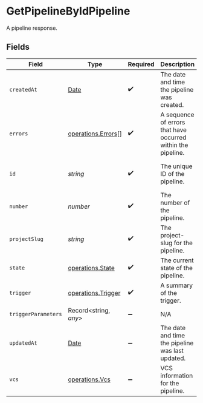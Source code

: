 # GetPipelineByIdPipeline

A pipeline response.


## Fields

| Field                                                                                         | Type                                                                                          | Required                                                                                      | Description                                                                                   | Example                                                                                       |
| --------------------------------------------------------------------------------------------- | --------------------------------------------------------------------------------------------- | --------------------------------------------------------------------------------------------- | --------------------------------------------------------------------------------------------- | --------------------------------------------------------------------------------------------- |
| `createdAt`                                                                                   | [Date](https://developer.mozilla.org/en-US/docs/Web/JavaScript/Reference/Global_Objects/Date) | :heavy_check_mark:                                                                            | The date and time the pipeline was created.                                                   |                                                                                               |
| `errors`                                                                                      | [operations.Errors](../../../sdk/models/operations/errors.md)[]                               | :heavy_check_mark:                                                                            | A sequence of errors that have occurred within the pipeline.                                  |                                                                                               |
| `id`                                                                                          | *string*                                                                                      | :heavy_check_mark:                                                                            | The unique ID of the pipeline.                                                                | 5034460f-c7c4-4c43-9457-de07e2029e7b                                                          |
| `number`                                                                                      | *number*                                                                                      | :heavy_check_mark:                                                                            | The number of the pipeline.                                                                   | 25                                                                                            |
| `projectSlug`                                                                                 | *string*                                                                                      | :heavy_check_mark:                                                                            | The project-slug for the pipeline.                                                            | gh/CircleCI-Public/api-preview-docs                                                           |
| `state`                                                                                       | [operations.State](../../../sdk/models/operations/state.md)                                   | :heavy_check_mark:                                                                            | The current state of the pipeline.                                                            |                                                                                               |
| `trigger`                                                                                     | [operations.Trigger](../../../sdk/models/operations/trigger.md)                               | :heavy_check_mark:                                                                            | A summary of the trigger.                                                                     |                                                                                               |
| `triggerParameters`                                                                           | Record<string, *any*>                                                                         | :heavy_minus_sign:                                                                            | N/A                                                                                           |                                                                                               |
| `updatedAt`                                                                                   | [Date](https://developer.mozilla.org/en-US/docs/Web/JavaScript/Reference/Global_Objects/Date) | :heavy_minus_sign:                                                                            | The date and time the pipeline was last updated.                                              |                                                                                               |
| `vcs`                                                                                         | [operations.Vcs](../../../sdk/models/operations/vcs.md)                                       | :heavy_minus_sign:                                                                            | VCS information for the pipeline.                                                             |                                                                                               |